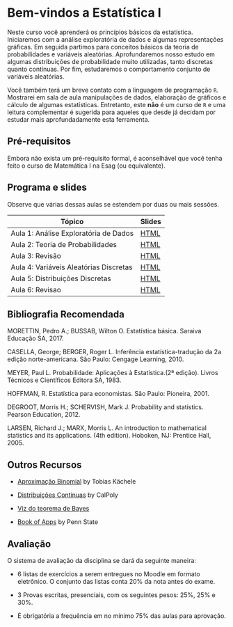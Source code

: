 # Bem-vindos a Estatística I

Neste curso você aprenderá os princípios básicos da estatística. Iniciaremos com a análise exploratória de dados e algumas representações gráficas. Em seguida partimos para conceitos básicos da teoria de probabilidades e variáveis aleatórias. Aprofundaremos nosso estudo em algumas distribuições de probabilidade muito utilizadas, tanto discretas quanto contínuas. Por fim, estudaremos o comportamento conjunto de variáveis aleatórias.
 
Você também terá um breve contato com a linguagem de programação `R`. Mostrarei em sala de aula manipulações de dados, elaboração de gráficos e cálculo de algumas estatísticas. Entretanto, este **não** é um curso de `R` e uma leitura complementar é sugerida para aqueles que desde já decidam por estudar mais aprofundadamente esta ferramenta. 


## Pré-requisitos

Embora não exista um pré-requisito formal, é aconselhável que você tenha feito o curso de Matemática I na Esag (ou equivalente).


## Programa e slides

Observe que várias dessas aulas se estendem por duas ou mais sessões.

| Tópico | Slides | 
|--------|--------|
| Aula 1: Análise Exploratória de Dados | [HTML](https://raw.githack.com/rfbressan/estatistica1_slides/master/lectures/01-Probabilidade/011_analise_dados.html) |
| Aula 2: Teoria de Probabilidades | [HTML](https://raw.githack.com/rfbressan/estatistica1_slides/master/lectures/01-Probabilidade/012_probabilidades.html) |
| Aula 3: Revisão | [HTML](https://raw.githack.com/rfbressan/estatistica1_slides/master/lectures/01-Probabilidade/013_revisao.html) |
| Aula 4: Variáveis Aleatórias Discretas | [HTML](https://raw.githack.com/rfbressan/estatistica1_slides/master/lectures/02-VA_Discretas/020_va_discretas.html) |
| Aula 5: Distribuições Discretas | [HTML](https://raw.githack.com/rfbressan/estatistica1_slides/master/lectures/02-VA_Discretas/021_distribuicoes.html) |
| Aula 6: Revisao | [HTML](https://raw.githack.com/rfbressan/estatistica1_slides/master/lectures/02-VA_Discretas/022_revisao.html) |






## Bibliografia Recomendada

MORETTIN, Pedro A.; BUSSAB, Wilton O. Estatística básica. Saraiva Educação SA, 2017.

CASELLA, George; BERGER, Roger L. Inferência estatística-tradução da 2a edição norte-americana. São Paulo: Cengage Learning, 2010.

MEYER, Paul L. Probabilidade: Aplicações à Estatística.(2ª edição). Livros Técnicos e Científicos Editora SA, 1983.

HOFFMAN, R. Estatística para economistas. São Paulo: Pioneira, 2001.

DEGROOT, Morris H.; SCHERVISH, Mark J. Probability and statistics. Pearson Education, 2012.

LARSEN, Richard J.; MARX, Morris L. An introduction to mathematical statistics and its applications. (4th edition). Hoboken, NJ: Prentice Hall, 2005.

## Outros Recursos

* [Aproximação Binomial](https://shiny.psy.lmu.de/felix/TK/2/) by Tobias Kächele

* [Distribuições Contínuas](http://shiny.calpoly.sh/Prob_View/) by CalPoly

* [Viz do teorema de Bayes](https://github.com/tloux/teaching-shiny)

* [Book of Apps](https://sites.psu.edu/shinyapps/) by Penn State

## Avaliação

O sistema de avaliação da disciplina se dará da seguinte maneira:

- 6 listas de exercícios a serem entregues no Moodle em formato eletrônico. O conjunto das listas conta 20% da nota antes do exame.

- 3 Provas escritas, presenciais, com os seguintes pesos: 25%, 25% e 30%.

- É obrigatória a frequência em no mínimo 75% das aulas para aprovação.

